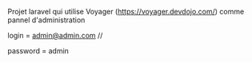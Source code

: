 Projet laravel qui utilise Voyager (https://voyager.devdojo.com/) comme pannel d'administration

login = admin@admin.com // 

password = admin
